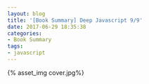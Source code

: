 ```yaml
---
layout: blog
title: '[Book Summary] Deep Javascript 9/9'
date: 2017-06-29 18:35:38
categories:
- Book Summary
tags:
- javascript
---
```


{% asset_img cover.jpg%} 